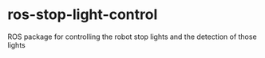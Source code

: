 # ros-stop-light-control
ROS package for controlling the robot stop lights and the detection of those lights
